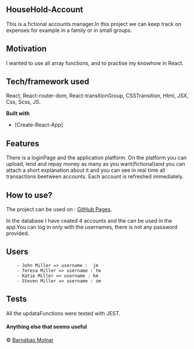 
## HouseHold-Account
This is a fictional accounts manager.In this project we can keep track on expenses for example in a family or in  small groups. 

## Motivation
I wanted to use all array functions, and to practise my knowhow in React.


## Tech/framework used
React, React-router-dom, React-transitionGroup, CSSTransition, Html, JSX, Css, Scss, JS.

<b>Built with</b>
- [Create-React-App]

## Features
There is a loginPage and the application platform. On the platform you can upload, lend and repay money as many as you want(fictional)and you can attach a short explanation about it and you can see in real time all transactions beetween accounts. Each account is refreshed immediately.




## How to use?
The project can be used on : [GitHub Pages](https://barna-molnar.github.io/household-account/).


In the database I have ceated 4 accounts and the can be used in the app.You can log in only with the usernames, there is not any password provided.  


## Users
        - John Miller => username :  jm
        - Teresa Miller => username : tm
        - Katie Miller => username : km
        - Steven Miller => username : sm

## Tests
All the updataFunctions were tested with JEST.

#### Anything else that seems useful


 © [Barnabas Molnar]()
